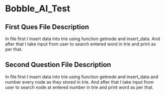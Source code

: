 # Bobble_AI_Test

## First Ques File Description

In file first I insert data into trie using function getnode and insert_data.
And after that I take input from user to search entered word in trie and print as per that. 

## Second Question File Description

In file first I insert data into trie using function getnode and insert_data and number every node as they stored in trie.
And after that I take input from user to search node at entered number in trie and print word as per that. 
